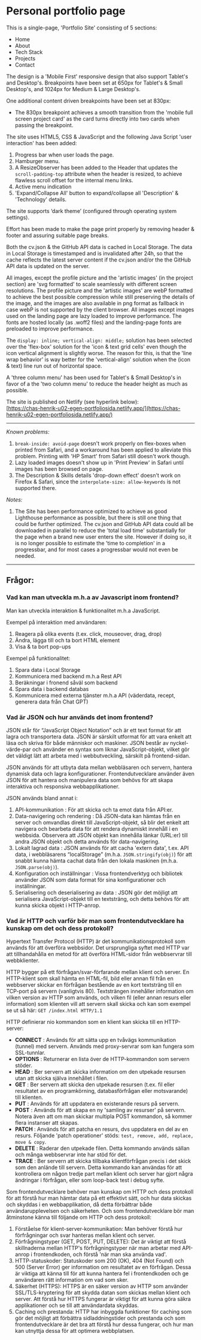 # Personal portfolio page

This is a single-page, 'Portfolio Site' consisting of 5 sections:
- Home
- About
- Tech Stack
- Projects
- Contact

The design is a 'Mobile First' responsive design that also support Tablet's and Desktop's. Breakpoints have been set at 650px for Tablet's & Small Desktop's, and 1024px for Medium & Large Desktop's.  
  
One additional content driven breakpoints have been set at 830px:  
- The 830px breakpoint achieves a smooth transition from the 'mobile full screen project card' as the card turns directly into two cards when passing the breakpoint. 
  
The site uses HTML5, CSS & JavaScript and the following Java Script 'user interaction' has been added:
1. Progress bar when user loads the page.
2. Hamburger menu.
3. A ResizeObserver has been added to the Header that updates the `scroll-padding-top` attribute when the header is resized, to achieve flawless scroll offset for the internal menu links.
4. Active menu indication
5. 'Expand/Collapse All' button to expand/collapse all 'Description' & 'Technology' details.
  
The site supports ‘dark theme’ (configured through operating system settings).  
  
Effort has been made to make the page print properly by removing header & footer and assuring suitable page breaks.  
  
Both the cv.json & the GitHub API data is cached in Local Storage. The data in Local Storage is timestamped and is invalidated after 24h, so that the cache reflects the latest server content if the cv.json and/or the the GitHub API data is updated on the server.
  
All images, except the profile picture and the 'artistic images' (in the project section) are 'svg formatted' to scale seamlessly with different screen resolutions. The profile picture and the 'artistic images' are webP formatted to achieve the best possible compression while still preserving the details of the image, and the images are also available in png format as fallback in case webP is not supported by the client browser. All images except images used on the landing page are lazy loaded to improve performance. The fonts are hosted locally (as .woff2 files) and the landing-page fonts are preloaded to improve performance.
  
The `display: inline; vertical-align: middle;` solution has been selected over the 'flex-box' solution for the 'icon & text grid cells' even though the icon vertical alignment is slightly worse. The reason for this, is that the 'line wrap behavior' is way better for the 'vertical-align' solution when the (icon & text) line run out of horizontal space.
  
A 'three column menu' has been used for Tablet's & Small Desktop's in favor of a the 'two column menu' to reduce the header height as much as possible.
  
The site is published on Netlify (see hyperlink below):  
[https://chas-henrik-u02-egen-portfoliosida.netlify.app/](https://chas-henrik-u02-egen-portfoliosida.netlify.app/)
  
***
*Known problems:*
1. `break-inside: avoid-page` doesn't work properly on flex-boxes when printed from Safari, and a workaround has been applied to alleviate this problem. Printing with 'HP Smart' from Safari still doesn't work though.
2. Lazy loaded images doesn't show up in 'Print Preview' in Safari until images has been browsed on page.
3. The Description & Skills details 'drop-down effect' doesn't work on Firefox & Safari, since the `interpolate-size: allow-keywords` is not supported there.

*Notes:*
1. The Site has been performance optimized to achieve as good Lighthouse performance as possible, but there is still one thing that could be further optimized. The cv.json and GitHub API data could all be downloaded in parallel to reduce the 'total load time' substantially for the page when a brand new user enters the site. However if doing so, it is no longer possible to estimate the 'time to completion' in a progressbar, and for most cases a progressbar would not even be needed.  
  
***

## Frågor:

### Vad kan man utveckla m.h.a av Javascript inom frontend?
Man kan utveckla interaktion & funktionalitet m.h.a JavaScript.  

Exempel på interaktion med användaren:
1. Reagera på olika events (t.ex. click, mouseover, drag, drop)
2. Ändra, lägga till och ta bort HTML element
3. Visa & ta bort pop-ups

Exempel på funktionalitet:
1. Spara data i Local Storage
2. Kommunicera med backend m.h.a Rest API
3. Beräkningar i fronend såväl som backend
4. Spara data i backend databas
5. Kommunicera med externa tjänster m.h.a API (väderdata, recept, generera data från Chat GPT)
  
  
### Vad är JSON och hur används det inom frontend?

JSON står för “JavaScript Object Notation” och är ett text format för att lagra och transportera data. JSON är särskilt utformat för att vara enkelt att läsa och skriva för både människor och maskiner. JSON består av nyckel-värde-par och använder en syntax som liknar JavaScript-objekt, vilket gör det väldigt lätt att arbeta med i webbutveckling, särskilt på frontend-sidan.  
  
JSON används för att utbyta data mellan webbläsaren och servern, hantera dynamisk data och lagra konfigurationer. Frontendutvecklare använder även JSON för att hantera och manipulera data som behövs för att skapa interaktiva och responsiva webbapplikationer.

JSON används bland annat i:
1. API-kommunikation : För att skicka och ta emot data från API:er. 
2. Data-navigering och rendering : Då JSON-data kan hämtas från en server och omvandlas direkt till JavaScript-objekt, så blir det enkelt att navigera och bearbeta data för att rendera dynamiskt innehåll i en webbsida. Observera att JSON objekt kan innehålla länkar (URL:er) till andra JSON objekt och detta används för data-navigering.
3. Lokalt lagrad data : JSON används för att cacha 'extern data', t.ex. API data, i webbläsarens “localStorage” (m.h.a. `JSON.stringify(obj)`) för att snabbt kunna hämta cachat data från den lokala maskinen (m.h.a. `JSON.parse(obj)`).
4. Konfiguration och inställningar : Vissa frontendverktyg och bibliotek använder JSON som data format för sina konfigurationer och inställningar. 
5. Serialisering och deserialisering av data : JSON gör det möjligt att serialisera JavaScript-objekt till en textsträng, och detta behövs för att kunna skicka objekt i HTTP-anrop.
  
### Vad är HTTP och varför bör man som frontendutvecklare ha kunskap om det och dess protokoll?

Hypertext Transfer Protocol (HTTP) är det kommunikationsprotokoll som används för att överföra webbsidor. Det ursprungliga syftet med HTTP var att tillhandahålla en metod för att överföra HTML-sidor från webbservrar till webbklienter.
  
HTTP bygger på ett förfrågan/svar-förfarande mellan klient och server. En HTTP-klient som skall hämta en HTML-fil, bild eller annan fil från en webbserver skickar en förfrågan bestående av en kort textsträng till en TCP-port på servern (vanligtvis 80). Textsträngen innehåller information om vilken version av HTTP som används, och vilken fil (eller annan resurs eller information) som klienten vill att servern skall skicka och kan som exempel se ut så här: `GET /index.html HTTP/1.1`  
  
HTTP definierar nio kommandon som en klient kan skicka till en HTTP-server:
- **CONNECT** : Används för att sätta upp en tvåvägs kommunikation (tunnel) med servern. Används med proxy-servrar som kan fungera som SSL-tunnlar.
- **OPTIONS** : Returnerar en lista över de HTTP-kommandon som servern stöder.
- **HEAD** : Ber servern att skicka information om den utpekade resursen utan att skicka själva innehållet i filen.
- **GET** : Ber servern att skicka den utpekade resursen (t.ex. fil eller resultatet av en programkörning, databasförfrågan eller motsvarande) till klienten.
- **PUT** : Används för att uppdatera en existerande resurs på servern.
- **POST** : Används för att skapa en ny 'samling av resurser' på servern. Notera även att om man skickar multipla POST kommandon, så kommer flera instanser att skapas.
- **PATCH** : Används för att patcha en resurs, dvs uppdatera en del av en resurs. Följande 'patch operationer' stöds: `test, remove, add, replace, move & copy`.
- **DELETE** : Raderar den utpekade filen. Detta kommando används sällan och många webbservrar inte har stöd för det.
- **TRACE** : Ber servern att skicka tillbaka klientförfrågan precis i det skick som den anlände till servern. Detta kommando kan användas för att kontrollera om någon tredje part mellan klient och server har gjort några ändringar i förfrågan, eller som loop-back test i debug syfte.

Som frontendutvecklare behöver man kunskap om HTTP och dess protokoll för att förstå hur man hämtar data på ett effektivt sätt, och hur data skickas och skyddas i en webbapplikation, då detta förbättrar både användarupplevelsen och säkerheten. Och som frontendutvecklare bör man åtminstone känna till följande om HTTP och dess protokoll:
1. Förståelse för klient-server-kommunikation: Man behöver förstå hur förfrågningar och svar hanteras mellan klient och server.
2. Förfrågningstyper (GET, POST, PUT, DELETE): Det är viktigt att förstå skillnaderna mellan HTTP's förfrågningstyper när man arbetar med API-anrop i frontendkoden, och förstå 'när man ska använda vad'.
3. HTTP-statuskoder: Statuskoder som 200 (OK), 404 (Not Found) och 500 (Server Error) ger information om resultatet av en förfrågan. Dessa är viktiga att känna till för att kunna hantera fel i frontendkoden och ge användaren rätt information om vad som sker.
4. Säkerhet (HTTPS): HTTPS är en säker version av HTTP som använder SSL/TLS-kryptering för att skydda datan som skickas mellan klient och server. Att förstå hur HTTPS fungerar är viktigt för att kunna göra säkra applikationer och se till att användardata skyddas.
5. Caching och prestanda: HTTP har inbyggda funktioner för caching som gör det möjligt att förbättra sidladdningstider och prestanda och som frontendutvecklare är det bra att förstå hur dessa fungerar, och hur man kan utnyttja dessa för att optimera webbplatsen.
